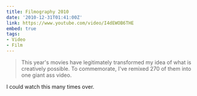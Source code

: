 ```yaml
---
title: Filmography 2010
date: '2010-12-31T01:41:00Z'
link: https://www.youtube.com/video/I4dEWOB6THE
embed: true
tags:
- Video
- Film
---
```

> This year's movies have legitimately transformed my idea of what is creatively possible. To commemorate, I've remixed 270 of them into one giant ass video.

I could watch this many times over.
